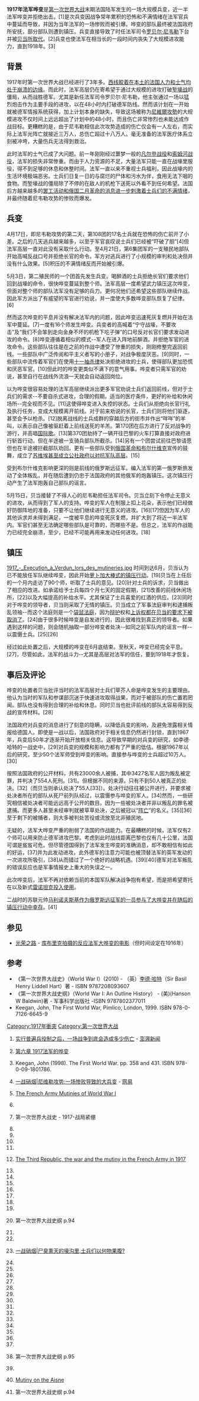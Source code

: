 **1917年法军哗变**是[第一次世界大战](../Page/第一次世界大战.md "wikilink")末期法国陆军发生的一场大规模兵变，近一半法军哗变并拒绝出击。\[1\]是次兵变因战争常年累积的恐怖和不满情绪在法军官兵中蔓延而导致，并因为当年法军的一场惨败而被引爆。哗变的部队最终被法国政府所安抚，部分部队则遭到镇压。兵变直接导致了时任法军司令[罗贝尔·尼韦勒](../Page/罗贝尔·尼韦勒.md "wikilink")下台并被[贝当所取代](https://zh.wikipedia.org/wiki/贝当 "wikilink")。\[2\]兵变也使法军在相当长的一段时间内丧失了大规模进攻能力，直到1918年。\[3\]

## 背景

1917年时第一次世界大战已经进行了3年多。[西线胶着在本土的法国人力和士气均处于崩溃的边缘](../Page/西方戰線_\(第一次世界大戰\).md "wikilink")。而此时，法军高层仍在寄希望于通过大规模的进攻打破[堑壕战](../Page/堑壕战.md "wikilink")的僵局，从而战胜德军。尤其是新任法军司令罗贝尔·尼韦勒，他主张通过一场以猛烈炮击作为主要手段的进攻，以在48小时内打破德军防线。然而该计划在一开始就被德军情报系统获得，加上计划本身的缺失，导致这场被称为[尼維爾攻勢](../Page/尼維爾攻勢.md "wikilink")的大规模进攻不仅时间上远远超出了计划中的48小时，而且伤亡非常惨烈也未能达成作战目标。更糟糕的是，由于尼韦勒相信此次攻势造成的伤亡仅会有一人左右，而实际上法军光阵亡就接近三万人，总伤亡超过十八万人。毫无准备的法军医疗体系立刻被冲垮，大量伤兵无法得到救治。

此时法军的士气已成了大问题。前一年刚刚经过噩梦一般的[凡尔登战役](../Page/凡尔登战役.md "wikilink")和[索姆河战役](../Page/索姆河战役.md "wikilink")，法军的损失非常惨重。而由于人力资源的不足，大量法军只能一直在战壕里服役，得不到足够的休息和休整时间。法军一直以来不重视士兵福利，因此战壕内的生活环境极端恶劣。士兵们日复一日的与腐烂的尸体和污水为伴，食用无法下咽的食物。而堑壕战的僵局除了不停的在敌人的机枪下送死以外看不到任何希望。法国后方越来越多的[罢工活动和俄国二月革命的消息进一步刺激着士兵们的不满情绪](https://zh.wikipedia.org/wiki/罢工 "wikilink")，并最终随着尼韦勒攻势的惨败而爆发。

## 兵变

4月17日，即尼韦勒攻势的第二天，第108团的17名士兵就在恐怖的伤亡前开了小差。之后的几天逃兵越来越多，以至于军官哀叹说士兵们已经被“吓破了胆”\[4\]但法军高层一直对此没有采取什么行动。至4月21日，第6集团军的一支殖民地部队开始高喊反战口号并拒绝长官的命令。军方对逃兵进行了小规模的审判和处决但并没有什么效果。\[5\]积压的不满情绪反而开始被引爆。

5月3日，第二殖民师的一个团首先发生兵变。喝醉酒的士兵拒绝长官们要求他们回到战壕的命令，很快哗变蔓延到整个师。法军高层一度希望武力镇压这次哗变，但面对整个师的部队法军没有足够的兵力。更何况他们还希望这些部队继续作战。因此军方派出了有威望的军官进行劝说，并一度使大多数哗变部队恢复了纪律。\[6\]

然而这次哗变的平息并没有解决法军内的问题，因此哗变迅速死灰复燃并开始在法军中蔓延。\[7\]一度有16个师发生哗变。兵变者的高喊着“宁守战壕，不要攻击”及“我们不会笨到走向金身不坏的机枪下吃子弹”的口号反对长官们要求发动进攻的命令。\[8\]哗变遵循着相似的模式--军人在进入阵地前醉酒，并拒绝军官的进攻命令。这些部队往往是在之前的作战中遭受了惨重的损失，刚刚修整完返回前线。一些部队中广泛传阅和平主义者写的小册子，对战争极度厌恶。\[9\]同时，一些部队中流传着军官们在使用[十一抽杀律](../Page/十一抽杀律.md "wikilink")处决拒绝进攻的士兵，使得部队更加恐慌和厌恶军官。\[10\]但此时的哗变更类似不满下的意气用事。哗变者只需军官的劝说，甚至自行在战线外流浪一天就会自动返回岗位。

以为哗变很容易处理的法军高层继续派出更多军官劝说士兵们返回前线，但对于士兵们的需求--不要自杀式进攻，合理的假期，适当的医疗条件，更好的补给和休闲场所--完全视而不见。\[11\]这使得哗变进入失控的状态。士兵们从拒绝向长官行礼及执行任务，变成大规模离开前线。对于前来劝说的长官，士兵们则将他们驱逐，甚至会予以枪杀。\[12\]脱离战线的士兵成群的穿越后方的街市并作出“咩咩”的羊叫，以表示自己像被驱赶着上前线送死的羊羔。第170团在后方进行了反对战争的游行，并高唱[国际歌](../Page/国际歌.md "wikilink")。\[13\]第370团劫持了一辆开往巴黎的火车打算直接对政府进行斩首行动，但在半途被一支骑兵部队所截杀。\[14\]另有一个团尝试前往巴黎请愿但也在半途被拦截部队劝回。更有一些部队受到[俄国革命和](../Page/1917年俄国革命.md "wikilink")[布尔什维克](../Page/布尔什维克.md "wikilink")宣传的鼓舞，成立了[苏维埃甚至成立](https://zh.wikipedia.org/wiki/苏维埃 "wikilink")[公社政府以对抗军队高层](https://zh.wikipedia.org/wiki/公社制 "wikilink")。\[15\]

受到布尔什维克影响更深的则是前线的俄罗斯远征军。编入法军的第一俄罗斯旅发动了全体叛乱，并在随后遭到仍忠于法国政府的其他俄军的炮轰镇压。这次镇压行动产生了法军炮轰自己部队的谣言。

5月15日，贝当接替了不得人心的尼韦勒担任法军司令。贝当立刻下令停止无意义的进攻，从而得到了军人的支持。哗变的军人在制服上扣上花朵，表示他们已经做好防御阵地的准备，只要不让他们继续进行无意义的进攻。\[16\]\[17\]但因为军人的其他诉求并未得到满足，一度被平息的哗变死灰复燃，并扩大到了将近一半法军内。军官们甚至无法确定哪些部队是可靠的，而哪些不是。但总之，法军的作战能力已经完全崩溃，至少，已经不可能再用来发动任何进攻。\[18\]

## 镇压

[1917_-_Execution_à_Verdun_lors_des_mutineries.jpg](https://zh.wikipedia.org/wiki/File:1917_-_Execution_à_Verdun_lors_des_mutineries.jpg "fig:1917_-_Execution_à_Verdun_lors_des_mutineries.jpg") 时间到达6月，贝当认为已不能放任军队继续哗变，因此开始[萝卜加大棒式的镇压行动](../Page/胡蘿蔔加大棒.md "wikilink")。\[19\]贝当在上任后的一个月内走访了90个师，听取了士兵的意见。\[20\]针对士兵的诉求，贝当做出了相应的改进。如承诺给予士兵每四个月七天的固定假期，\[21\]改善的前线休闲场所，\[22\]以及大幅提高的补给水平。尤其保证了士兵喜爱的红酒的供应。\[23\]同时对于哗变的领导者，贝当则采取了无情的镇压。贝当成立了军事法庭审判和逮捕叛乱领袖--而这个法庭则是一个[袋鼠法庭](../Page/袋鼠法庭.md "wikilink")，因为[辩护](../Page/辩护.md "wikilink")权和[上诉权都在贝当的要求下被取消了](https://zh.wikipedia.org/wiki/上诉 "wikilink")。\[24\]由于很多时候哗变是自发进行的，因此很难找到真正的领导者。如果遇到这样的问题，则会随机抽取一部分哗变者处决--如同之前军队内的谣言一样--以震慑士兵。\[25\]\[26\]

经过如此处置之后，大规模的哗变在6月底结束。至秋天，哗变已经完全平息。\[27\]，尽管如此，法军的战斗力--尤其是高层对法军的信任，要到1918年才恢复。

## 事后及评论

哗变的处置者贝当批评当时的法军高层对士兵们草芥人命是哗变发生的主要理由。他认为当时的军队和参谋部沉迷于快速进攻取得战果，而对于被部队的伤亡置若罔闻。部队也没有得到合理的补给和休息。同时贝当也批评前线的部队太容易得到反战的宣传材料。\[28\]

法国政府对兵变的消息进行了刻意的隐瞒，以降低兵变的影响，及避免泄露相关情报给德国人。即使是一战以后，法国政府对于相关信息仍然进行封锁，直到1967年，兵变后50年才逐渐开始开放相关信息。这导致早期的对兵变的研究，如李德·哈特的一战史中，\[29\]对兵变的规模和影响力都有了严重的低估。根据1967年以后的研究，至少50个法军师受到哗变的影响。直接参与哗变的士兵超过10万人。\[30\]

按照法国政府的公开材料，共有23000余人被捕，其中3427名军人因为叛乱被定罪，并判决了554人死刑。\[31\]。但根据不同的来源，只有不到50人被真正的处决。\[32\]（而贝当则承认处决了55人\[33\]）。处决行动往往被公开进行，并要求被处决者所在的部队从死尸前列队经过，以震慑参与哗变的军人。\[34\]然而，一些研究相信被处决者可能远远高于公开的数目。因为一些被处决者并非以叛乱的罪名被逮捕。而更多人甚至未经审判就被草草处决，之后被冠以“[阵亡](https://zh.wikipedia.org/wiki/阵亡 "wikilink")”的名义。\[35\]\[36\]至于剩下的被捕者，则大多被判处苦役或流放至北非殖民地。

无疑的，法军大哗变严重的削弱了法国的作战能力。在最糟糕的时候，法军仅有2个师可以用来防止德军进攻巴黎。考虑到此时战线距离巴黎也仅有几十公里，法国可谓是岌岌可危。但尽管德国得到了法军发生哗变的准确消息，却不敢相信有如此的好运，\[37\]并为此发动进攻，此外德军的注意力可能也被顶替法军的英军发动的一次进攻所吸引，\[38\]从而错过了一个绝好的战略机遇。\[39\]\[40\]德军对法军叛乱的错误反应也是军事情报史上重大的失误之一。

此次哗变后，法军不再对依赖当前的本国军队解决战争抱有希望，而是把希望寄托在以及新式[雷诺坦克投入使用](https://zh.wikipedia.org/wiki/雷诺FT-17 "wikilink")。

二战时的苏联元帅[马利诺夫斯基作为俄罗斯远征军的一员参与了大哗变并在随后的镇压行动中幸存](../Page/羅季翁·雅科夫列維奇·馬利諾夫斯基.md "wikilink")。\[41\]

## 参见

  - [光荣之路](../Page/光荣之路_\(1957年电影\).md "wikilink") - [库布里克拍摄的反应法军大哗变的电影](https://zh.wikipedia.org/wiki/库布里克 "wikilink")（但时间设定在1916年）

## 参考

  - 《第一次世界大战史》（World War I）(2010) - （英）[李德·哈特](../Page/B·H·李德·哈特.md "wikilink")（Sir Basil Henry Liddell Hart）著 - ISBN 9787208093607
  - 《第一次世界大战史纲》（World War I: An Outline History） - (美)(Hanson W Baldwin)著 - 军事科学出版社 -ISBN 9787802377011
  - Keegan, John, The First World War, Pimlico, London, 1999. ISBN 978-0-7126-6645-9

[Category:1917年衝突](https://zh.wikipedia.org/wiki/Category:1917年衝突 "wikilink") [Category:第一次世界大战](https://zh.wikipedia.org/wiki/Category:第一次世界大战 "wikilink")

1.  [实行普遍兵役制之后，一场战争到底会造成多少伤亡](https://www.thepaper.cn/newsDetail_forward_1397410) - [澎湃新闻](../Page/澎湃新闻.md "wikilink")

2.  [第六章 1917法军的哗变](http://top81.ws/show.php?f=3&t=329268&m=1718923)

3.  Keegan, John (1998). The First World War. pp. 358 and 431. ISBN 978-0-09-1801786.

4.  [一战硝烟|尼维勒攻势:一场惨败导致的大兵变](https://news.163.com/18/1105/10/DVRFFU41000187UE.html) - [网易](../Page/网易.md "wikilink")

5.  [The French Army Mutinies of World War I](https://www.crf-usa.org/bill-of-rights-in-action/bria-17-3-a-the-french-army-mutinies-of-world-war-i)

6.
7.  第一次世界大战史 - 1917-战局紧绷

8.
9.
10.
11.
12. [The Third Republic, the war and the mutiny in the French Army in 1917](http://isj.org.uk/the-mutiny-in-the-french-army-in-1917/)

13.
14.
15.
16.
17.
18.
19.
20. 第一次世界大战史纲 p.94

21.
22.
23. [一战硝烟|尸臭熏天的壕沟里,士兵们以何物果腹?](https://news.163.com/18/1113/08/E0FT8VGP000187UE.html)

24.
25.
26.
27.
28.
29.
30.
31.
32.
33.
34.
35.
36.
37.
38. 第一次世界大战史纲 p.95

39.
40. [Mutiny on the Aisne](http://ww1centenary.oucs.ox.ac.uk/war-as-revolution/mutiny-on-the-aisne/)

41. 第一次世界大战史纲 p.94